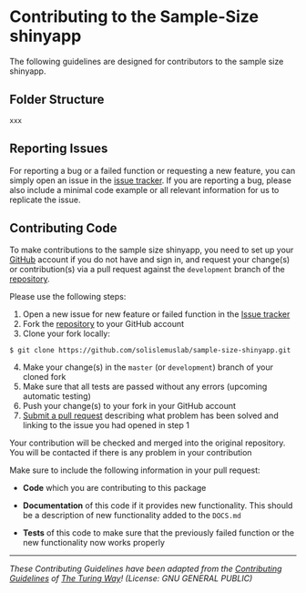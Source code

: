 # Contributing to the Sample-Size shinyapp
The following guidelines are designed for contributors to the sample size shinyapp.

## Folder Structure 
```
xxx 
```


## Reporting Issues

For reporting a bug or a failed function or requesting a new feature, you can simply open an issue in the [issue tracker](https://github.com/solislemuslab/sample-size-shinyapp/issues). If you are reporting a bug, please also include a minimal code example or all relevant information for us to replicate the issue.

## Contributing Code

To make contributions to the sample size shinyapp, you need to set up your [GitHub](https://github.com) 
account if you do not have and sign in, and request your change(s) or contribution(s) via 
a pull request against the ``development``
branch of the [repository](https://github.com/solislemuslab/sample-size-shinyapp). 

Please use the following steps:

1. Open a new issue for new feature or failed function in the [Issue tracker](https://github.com/solislemuslab/sample-size-shinyapp/issues)
2. Fork the [repository](https://github.com/solislemuslab/sample-size-shinyapp) to your GitHub account
3. Clone your fork locally:
```
$ git clone https://github.com/solislemuslab/sample-size-shinyapp.git
```   
4. Make your change(s) in the `master` (or `development`) branch of your cloned fork
5. Make sure that all tests are passed without any errors (upcoming automatic testing)
6. Push your change(s) to your fork in your GitHub account
7. [Submit a pull request](https://github.com/solislemuslab/sample-size-shinyapp/pulls) describing what problem has been solved and linking to the issue you had opened in step 1

Your contribution will be checked and merged into the original repository. You will be contacted if there is any problem in your contribution

Make sure to include the following information in your pull request:

* **Code** which you are contributing to this package

* **Documentation** of this code if it provides new functionality. This should be a
  description of new functionality added to the `DOCS.md`

- **Tests** of this code to make sure that the previously failed function or the new functionality now works properly


---

_These Contributing Guidelines have been adapted from the [Contributing Guidelines](https://github.com/atomneb/AtomNeb-py/blob/master/CONTRIBUTING.md) of [The Turing Way](https://github.com/atomneb/AtomNeb-py)! (License: GNU GENERAL PUBLIC)_